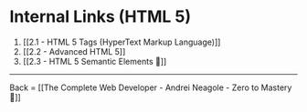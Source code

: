 # Internal Links (HTML 5)

1. [[2.1 - HTML 5  Tags (HyperText Markup Language)]]
2. [[2.2 - Advanced HTML 5]]
3. [[2.3 - HTML 5 Semantic Elements 🔗]]


---
Back = [[The Complete Web Developer - Andrei Neagole - Zero to Mastery 🔗]]


